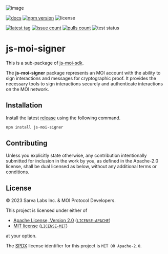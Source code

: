 ![image](https://moi-js.s3.amazonaws.com/moi-banner.png)

[latestrelease]: https://github.com/sarvalabs/js-moi-sdk/releases/latest
[issueslink]: https://github.com/sarvalabs/js-moi-sdk/issues
[pullslink]: https://github.com/sarvalabs/js-moi-sdk/pulls
[pkgdocs]: https://docs.moi.technology/docs/build/packages/js-moi-sdk

[![docs](https://img.shields.io/badge/npm-documentation-red?style=for-the-badge)][pkgdocs]
[![npm version](https://img.shields.io/npm/v/js-moi-sdk.svg?style=for-the-badge)](https://npmjs.com/js-moi-sdk)
![license](https://img.shields.io/badge/license-MIT%2FApache--2.0-informational?style=for-the-badge)

[![latest tag](https://img.shields.io/github/v/tag/sarvalabs/js-moi-sdk?color=blue&label=latest%20tag&sort=semver&style=for-the-badge)][latestrelease]
[![issue count](https://img.shields.io/github/issues/sarvalabs/js-moi-sdk?style=for-the-badge&color=yellow)][issueslink]
[![pulls count](https://img.shields.io/github/issues-pr/sarvalabs/js-moi-sdk?style=for-the-badge&color=brightgreen)][pullslink]
![test status](https://img.shields.io/github/actions/workflow/status/sarvalabs/js-moi-sdk/test.yml?label=test&style=for-the-badge)


# js-moi-signer

This is a sub-package of [js-moi-sdk](https://github.com/sarvalabs/js-moi-sdk).

The **js-moi-signer** package represents an MOI account with the ability to sign interactions and messages for cryptographic proof. It provides the necessary tools to sign interactions securely and authenticate interactions on the MOI network.

## Installation
Install the latest [release](https://github.com/sarvalabs/js-moi-sdk/releases) using the following command.

```sh
npm install js-moi-signer
```

## Contributing
Unless you explicitly state otherwise, any contribution intentionally submitted
for inclusion in the work by you, as defined in the Apache-2.0 license, shall be
dual licensed as below, without any additional terms or conditions.

## License
&copy; 2023 Sarva Labs Inc. & MOI Protocol Developers.

This project is licensed under either of
- [Apache License, Version 2.0](https://www.apache.org/licenses/LICENSE-2.0) ([`LICENSE-APACHE`](LICENSE-APACHE))
- [MIT license](https://opensource.org/licenses/MIT) ([`LICENSE-MIT`](LICENSE-MIT))

at your option.

The [SPDX](https://spdx.dev) license identifier for this project is `MIT OR Apache-2.0`.
